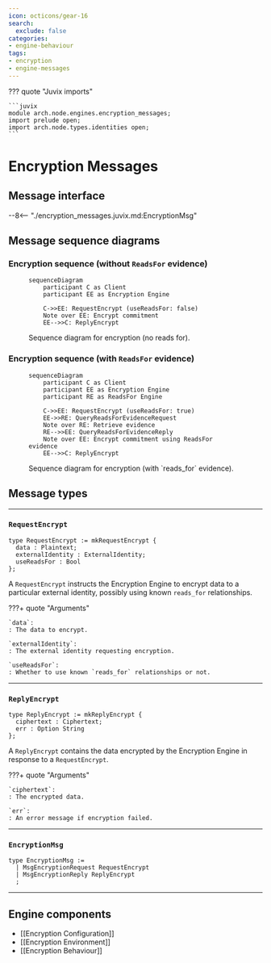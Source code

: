 ```yaml
---
icon: octicons/gear-16
search:
  exclude: false
categories:
- engine-behaviour
tags:
- encryption
- engine-messages
---
```


??? quote "Juvix imports"

    ```juvix
    module arch.node.engines.encryption_messages;
    import prelude open;
    import arch.node.types.identities open;
    ```

# Encryption Messages

## Message interface

--8<-- "./encryption_messages.juvix.md:EncryptionMsg"

## Message sequence diagrams

### Encryption sequence (without `ReadsFor` evidence)

<!-- --8<-- [start:message-sequence-diagram-no-reads-for] -->
<figure markdown="span">

```mermaid
sequenceDiagram
    participant C as Client
    participant EE as Encryption Engine

    C->>EE: RequestEncrypt (useReadsFor: false)
    Note over EE: Encrypt commitment
    EE-->>C: ReplyEncrypt
```

<figcaption markdown="span">
Sequence diagram for encryption (no reads for).
</figcaption>
</figure>
<!-- --8<-- [end:message-sequence-diagram-no-reads-for] -->

### Encryption sequence (with `ReadsFor` evidence)

<!-- --8<-- [start:message-sequence-diagram-reads-for] -->
<figure markdown="span">

```mermaid
sequenceDiagram
    participant C as Client
    participant EE as Encryption Engine
    participant RE as ReadsFor Engine

    C->>EE: RequestEncrypt (useReadsFor: true)
    EE->>RE: QueryReadsForEvidenceRequest
    Note over RE: Retrieve evidence
    RE-->>EE: QueryReadsForEvidenceReply
    Note over EE: Encrypt commitment using ReadsFor evidence
    EE-->>C: ReplyEncrypt
```

<figcaption markdown="span">
Sequence diagram for encryption (with `reads_for` evidence).
</figcaption>
</figure>
<!-- --8<-- [end:message-sequence-diagram-reads-for] -->

## Message types

---

### `RequestEncrypt`

```juvix
type RequestEncrypt := mkRequestEncrypt {
  data : Plaintext;
  externalIdentity : ExternalIdentity;
  useReadsFor : Bool
};
```

A `RequestEncrypt` instructs the Encryption Engine to encrypt data to a
particular external identity, possibly using known `reads_for` relationships.

???+ quote "Arguments"

    `data`:
    : The data to encrypt.

    `externalIdentity`:
    : The external identity requesting encryption.

    `useReadsFor`:
    : Whether to use known `reads_for` relationships or not.

---

### `ReplyEncrypt`

```juvix
type ReplyEncrypt := mkReplyEncrypt {
  ciphertext : Ciphertext;
  err : Option String
};
```

A `ReplyEncrypt` contains the data encrypted by the Encryption Engine in
response to a `RequestEncrypt`.

???+ quote "Arguments"

    `ciphertext`:
    : The encrypted data.

    `err`:
    : An error message if encryption failed.

---

### `EncryptionMsg`

<!-- --8<-- [start:EncryptionMsg] -->
```juvix
type EncryptionMsg :=
  | MsgEncryptionRequest RequestEncrypt
  | MsgEncryptionReply ReplyEncrypt
  ;
```
<!-- --8<-- [end:EncryptionMsg] -->

---

## Engine components

- [[Encryption Configuration]]
- [[Encryption Environment]]
- [[Encryption Behaviour]]
